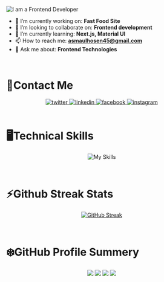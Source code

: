 ![I am a Frontend Developer](https://raw.githubusercontent.com/asmaulhossain45/asmaulhossain45/main/assets/CoverPhoto.png)

- 🔭 I’m currently working on: **Fast Food Site**
- 🤝 I’m looking to collaborate on: **Frontend development**
- 🌱 I’m currently learning: **Next.js, Material UI**
- 📫 How to reach me: **asmaulhosen45@gmail.com**
- 💬 Ask me about: **Frontend Technologies**

</br>

# 🌱Contact Me

<div align="center">

<a href="https://twitter.com/asmaulhossain45" target="_blank">
<img src=https://img.shields.io/badge/twitter-%2300acee.svg?&style=for-the-badge&logo=twitter&logoColor=white alt=twitter style="margin-bottom: 5px;" />
</a>
<a href="https://linkedin.com/in/asmaulhossain45" target="_blank">
<img src=https://img.shields.io/badge/linkedin-%231E77B5.svg?&style=for-the-badge&logo=linkedin&logoColor=white alt=linkedin style="margin-bottom: 5px;" />
</a>
<a href="https://www.facebook.com/asmaulhossain45" target="_blank">
<img src=https://img.shields.io/badge/facebook-%232E87FB.svg?&style=for-the-badge&logo=facebook&logoColor=white alt=facebook style="margin-bottom: 5px;" />
</a>
<a href="https://instagram.com/asmaulhossain45" target="_blank">
<img src=https://img.shields.io/badge/instagram-%23000000.svg?&style=for-the-badge&logo=instagram&logoColor=white alt=instagram style="margin-bottom: 5px;" />
</a>

</div>

</br>

# 🖥️Technical Skills

<div align="center">

![My Skills](https://skillicons.dev/icons?i=react,js,tailwind,mongodb,nodejs,express&theme=dark)

</div>

</br>

# ⚡Github Streak Stats

<div align="center">

[![GitHub Streak](https://github-readme-streak-stats.herokuapp.com?user=asmaulhossain45&theme=blueberry&hide_border=true)](https://git.io/streak-stats)

</div>

</br>

# ❄️GitHub Profile Summery

<div align="center">

[![](https://raw.githubusercontent.com/vn7n24fzkq/github-profile-summary-cards-example/master/profile-summary-card-output/blueberry/1-repos-per-language.svg)](https://github.com/vn7n24fzkq/github-profile-summary-cards) [![](https://raw.githubusercontent.com/vn7n24fzkq/github-profile-summary-cards-example/master/profile-summary-card-output/blueberry/2-most-commit-language.svg)](https://github.com/vn7n24fzkq/github-profile-summary-cards)
[![](https://raw.githubusercontent.com/vn7n24fzkq/github-profile-summary-cards-example/master/profile-summary-card-output/blueberry/3-stats.svg)](https://github.com/vn7n24fzkq/github-profile-summary-cards) [![](https://raw.githubusercontent.com/vn7n24fzkq/github-profile-summary-cards-example/master/profile-summary-card-output/blueberry/4-productive-time.svg)](https://github.com/vn7n24fzkq/github-profile-summary-cards)

</div>
